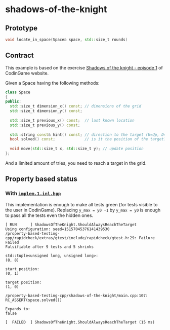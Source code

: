 # shadows-of-the-knight

## Prototype

```cpp
void locate_in_space(Space& space, std::size_t rounds)
```

## Contract

This example is based on the exercise [Shadows of the knight - episode 1](https://www.codingame.com/training/medium/shadows-of-the-knight-episode-1) of CodinGame website.

Given a Space having the following methods:

```cpp
class Space
{
public:
  std::size_t dimension_x() const; // dimensions of the grid
  std::size_t dimension_y() const;
  
  std::size_t previous_x() const;  // last known location
  std::size_t previous_y() const;
  
  std::string const& hint() const; // direction to the target (U=Up, D=Down, L=Left, R=Right)
  bool solved() const;             // is it the position of the target? equivalent to hint == ""
  
  void move(std::size_t x, std::size_t y); // update position
};
```

And a limited amount of tries, you need to reach a target in the grid.

## Property based status

### With [```implem.1.inl.hpp```](https://github.com/dubzzz/property-based-testing-cpp/blob/master/shadows-of-the-knight/implem.1.inl.hpp)

This implementation is enough to make all tests green (for tests visible to the user in CodinGame).
Replacing `y_max = y0 -1` by `y_max = y0` is enough to pass all the tests even the hidden ones.

```
[ RUN      ] ShadowsOfTheKnight.ShouldAlwaysReachTheTarget
Using configuration: seed=15157045376141439530
/property-based-testing-cpp/rapidcheck/extras/gtest/include/rapidcheck/gtest.h:29: Failure
Failed
Falsifiable after 9 tests and 5 shrinks

std::tuple<unsigned long, unsigned long>:
(8, 8)

start position:
(0, 1)

target position:
(1, 0)

/property-based-testing-cpp/shadows-of-the-knight/main.cpp:107:
RC_ASSERT(space.solved())

Expands to:
false

[  FAILED  ] ShadowsOfTheKnight.ShouldAlwaysReachTheTarget (15 ms)
```

